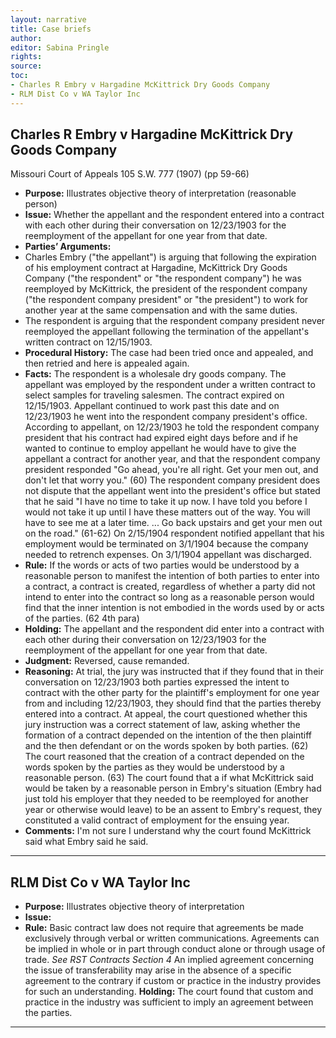 ```yaml
---
layout: narrative
title: Case briefs
author:
editor: Sabina Pringle
rights:
source:
toc:
- Charles R Embry v Hargadine McKittrick Dry Goods Company
- RLM Dist Co v WA Taylor Inc
---
```


## Charles R Embry v Hargadine McKittrick Dry Goods Company

Missouri Court of Appeals 105 S.W. 777 (1907) (pp 59-66)

- **Purpose:** Illustrates objective theory of interpretation (reasonable person)
- **Issue:** Whether the appellant and the respondent entered into a contract with each other during their conversation on 12/23/1903 for the reemployment of the appellant for one year from that date.
- **Parties’ Arguments:**
-	 Charles Embry ("the appellant") is arguing that following the expiration of his employment contract at Hargadine, McKittrick Dry Goods Company ("the respondent" or "the respondent company") he was reemployed by McKittrick, the president of the respondent company ("the respondent company president" or "the president") to work for another year at the same compensation and with the same duties.  
-	The respondent is arguing that the respondent company president never reemployed the appellant following the termination of the appellant's written contract on 12/15/1903.  
- **Procedural History:** The case had been tried once and appealed, and then retried and here is appealed again.
- **Facts:** The respondent is a wholesale dry goods company. The appellant was employed by the respondent under a written contract to select samples for traveling salesmen. The contract expired on 12/15/1903. Appellant continued to work past this date and on 12/23/1903 he went into the respondent company president's office. According to appellant, on 12/23/1903 he told the respondent company president that his contract had expired eight days before and if he wanted to continue to employ appellant he would have to give the appellant a contract for another year, and that the respondent company president responded "Go ahead, you're all right. Get your men out, and don't let that worry you." (60) The respondent company president does not dispute that the appellant went into the president's office but stated that he said "I have no time to take it up now. I have told you before I would not take it up until I have these matters out of the way. You will have to see me at a later time. ... Go back upstairs and get your men out on the road." (61-62)  On 2/15/1904 respondent notified appellant that his employment would be terminated on 3/1/1904 because the company needed to retrench expenses. On 3/1/1904 appellant was discharged.  
- **Rule:** If the words or acts of two parties would be understood by a reasonable person to manifest the intention of both parties to enter into a contract, a contract is created, regardless of whether a party did not intend to enter into the contract so long as a reasonable person would find that the inner intention is not embodied in the words used by or acts of the parties. (62 4th para)
- **Holding:** The appellant and the respondent did enter into a contract with each other during their conversation on 12/23/1903 for the reemployment of the appellant for one year from that date.
- **Judgment:** Reversed, cause remanded.
- **Reasoning:** At trial, the jury was instructed that if they found that in their conversation on 12/23/1903 both parties expressed the intent to contract with the other party for the plaintiff's employment for one year from and including 12/23/1903, they should find that the parties thereby entered into a contract. At appeal, the court questioned whether this jury instruction was a correct statement of law, asking whether the formation of a contract depended on the intention of the then plaintiff and the then defendant or on the words spoken by both parties. (62) The court reasoned that the creation of a contract depended on the words spoken by the parties as they would be understood by a reasonable person. (63) The court found that a if what McKittrick said would be taken by a reasonable person in Embry's situation (Embry had just told his employer that they needed to be reemployed for another year or otherwise would leave) to be an assent to Embry's request, they constituted a valid contract of employment for the ensuing year.       
- **Comments:** I'm not sure I understand why the court found McKittrick said what Embry said he said.

---

## RLM Dist Co v WA Taylor Inc

- **Purpose:** Illustrates objective theory of interpretation
- **Issue:**
- **Rule:** Basic contract law does not require that agreements be made exclusively through verbal or written communications. Agreements can be implied in whole or in part through conduct alone or through usage of trade. *See RST Contracts Section 4* An implied agreement concerning the issue of transferability may arise in the absence of a specific agreement to the contrary if custom or practice in the industry provides for such an understanding.
**Holding:** The court found that custom and practice in the industry was sufficient to imply an agreement between the parties.

---
